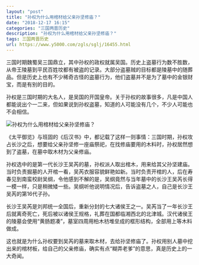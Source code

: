 ```yaml
---
layout: "post"
title: "孙权为什么用棺材给父亲孙坚修庙？"
date: "2018-12-17 16:15"
categories: "三国两晋历史"
description: "孙权为什么用棺材给父亲孙坚修庙？"
tags: 三国两晋历史
url: https://www.y5000.com/zgls/sglj/16455.html
---
```






三国时期魏蜀吴三国鼎立，其中孙权的政权就属吴国。历史上盗墓行为数不胜数，从帝王陵墓到平民百姓坟都有被盗的记录。大部分盗墓贼的目标都是陵墓中的随葬品。但是历史上也有不少稀奇古怪的盗墓行为，他们盗墓并不是为了墓中的金银财宝，而是有别的目的。

孙权是三国时期的大名人，是吴国的开国皇帝。关于孙权的故事很多，凡是中国人都能说出个一二来，但如果说到孙权盗墓，知道的人可能没有几个，不少人可能也不会相信。

![孙权为什么用棺材给父亲孙坚修庙？](/uploads/allimg/170309/6-1F3091J51U63.JPG)

《太平御览》与班固的《后汉书》中，都记载了这样一则事情：三国时期，孙权攻占长沙之后，想要给父亲孙坚修一座庙祭祀，在找修庙要用的木料时，孙权居然想到了盗墓，在墓中取木材为父亲修庙。

孙权选中的是第一代长沙王吴芮的墓，孙权派人取出棺木，用来给其父孙坚建庙。当时负责掘墓的人开棺一看，吴芮衣服容貌鲜艳如新。当时负责开棺的人，后在寿春见到南蛮校尉吴纲，令他感到不解的是，吴纲竟然与当年墓中的长沙王吴芮长得一模一样，只是稍微矮一些。吴纲听他说明情况后，告诉盗墓之人，自己是长沙王吴芮的第16代子孙。

长沙王吴芮是刘邦统一全国后，重新分封的七大诸侯王之一。吴芮当了一年长沙王后就离奇死亡，死后被以诸侯王规格，礼葬在国都临湘西北的北津城。汉代诸侯王的陵墓会使用“黄肠题凑”，墓室四周用柏木枋堆垒成的框形结构，全部用上等木料做成。

这也就是为什么孙权要到吴芮的墓来取木材，去给孙坚修庙了。孙权用别人墓中挖出来的棺材板，给自己的父亲修庙，确实有点“糊弄老爹”的意思，真是历史上的一大奇闻。
